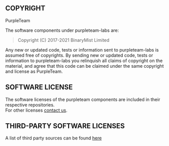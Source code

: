 COPYRIGHT
---------

PurpleTeam

The software components under purpleteam-labs are:

> Copyright (C) 2017-2021 BinaryMist Limited

Any new or updated code, tests or information sent to purpleteam-labs is assumed free of copyrights. By sending new or updated code, tests or information to purpleteam-labs you relinquish all claims of copyright on the material, and agree that this code can be claimed under the same copyright and license as PurpleTeam.

SOFTWARE LICENSE
----------------

The software licenses of the purpleteam components are included in their respective repositories.  
For other licenses [contact us](https://purpleteam-labs.com/contact/).

THIRD-PARTY SOFTWARE LICENSES
-----------------------------

A list of third party sources can be found [here](https://purpleteam-labs.com/doc/third-party-sources/)

